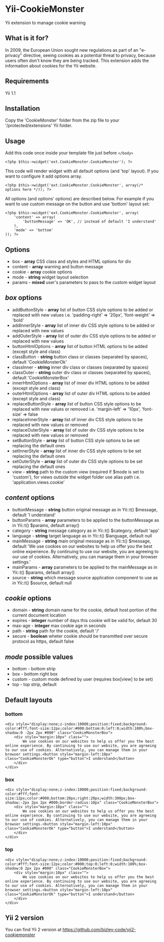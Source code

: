 # Yii-CookieMonster
Yii extension to manage cookie warning

## What is it for?
In 2009, the European Union sought new regulations as part of an "e-privacy" 
directive, seeing cookies as a potential threat to privacy, because users often 
don't know they are being tracked. 
This extension adds the information about cookies for the Yii website.

## Requirements
Yii 1.1

## Installation
Copy the 'CookieMonster' folder from the zip file to your '/protected/extensions' 
Yii folder.

## Usage
Add this code once inside your template file just before ```</body>```

    <?php $this->widget('ext.CookieMonster.CookieMonster'); ?>
    
This code will render widget with all default options (and 'top' layout). If you 
want to configure it add options array.

    <?php $this->widget('ext.CookieMonster.CookieMonster', array(/* options here */)); ?>
    
All options (and options' options) are described below. For example if you want 
to use custom message on the button and use 'bottom' layout set:

    <?php $this->widget('ext.CookieMonster.CookieMonster', array(
        'content' => array(
            'buttonMessage' => 'OK', // instead of default 'I understand'
        ),
        'mode' => 'bottom'
    )); ?>

## Options
* box - __array__ CSS class and styles and HTML options for div
* content - __array__ warning and button message
* cookie - __array__ cookie options
* mode - __string__ widget layout selection
* params - __mixed__ user's parameters to pass to the custom widget layout

## _box_ options
* addButtonStyle - __array__ list of button CSS style options to be added or 
replaced with new values i.e. 'padding-right' => '20px', 'font-weight' => 'bold'
* addInnerStyle - __array__ list of inner div CSS style options to be added or 
replaced with new values
* addOuterStyle - __array__ list of outer div CSS style options to be added or 
replaced with new values
* buttonHtmlOptions - __array__ list of button HTML options to be added (except 
style and class)
* classButton - __string__ button class or classes (separated by spaces), 
default 'CookieMonsterOk'
* classInner - __string__ inner div class or classes (separated by spaces)
* classOuter - __string__ outer div class or classes (separated by spaces), 
default 'CookieMonsterBox'
* innerHtmlOptions - __array__ list of inner div HTML options to be added 
(except style and class)
* outerHtmlOptions - __array__ list of outer div HTML options to be added 
(except style and class)
* replaceButtonStyle - __array__ list of button CSS style options to be 
replaced with new values or removed i.e. 'margin-left' => '10px', 'font-size' => false
* replaceInnerStyle - __array__ list of inner div CSS style options to be 
replaced with new values or removed
* replaceOuterStyle - __array__ list of outer div CSS style options to be 
replaced with new values or removed
* setButtonStyle - __array__ list of button CSS style options to be set 
replacing the default ones
* setInnerStyle - __array__ list of inner div CSS style options to be set 
replacing the default ones
* setOuterStyle - __array__ list of outer div CSS style options to be set 
replacing the default ones
* view - __string__ path to the custom view (required if $mode is set to 
'custom'), for views outside the widget folder use alias path 
i.e. 'application.views.cookie'

## _content_ options
* buttonMessage - __string__ button original message as in Yii::t() $message, 
default 'I understand'
* buttonParams - __array__ parameters to be applied to the buttonMessage as in 
Yii::t() $params, default array()
* category - __string__ message category as in Yii::t() $category, default 'app'
* language - __string__ target language as in Yii::t() $language, default null
* mainMessage - __string__ main original message as in Yii::t() $message, 
default 'We use cookies on our websites to help us offer you the best online 
experience. By continuing to use our website, you are agreeing to our use of 
cookies. Alternatively, you can manage them in your browser settings.'
* mainParams - __array__ parameters to be applied to the mainMessage as in 
Yii::t() $params, default array()
* source - __string__ which message source application component to use as in 
Yii::t() $source, default null

## _cookie_ options
* domain - __string__ domain name for the cookie, default host portion of the 
current document location
* expires - __integer__ number of days this cookie will be valid for, default 30
* max-age - __integer__ max cookie age in seconds
* path - __string__ path for the cookie, default '/'
* secure - __boolean__ wheter cookie should be transmitted over secure protocol 
as https, default false

## _mode_ possible values
* bottom - bottom strip
* box - bottom right box
* custom - custom mode defined by user (requires box[view] to be set)
* top - top strip, default

## Default layouts

### bottom

    <div style="display:none;z-index:10000;position:fixed;background-color:#fff;font-size:12px;color:#000;bottom:0;left:0;width:100%;box-shadow:0 -2px 2px #000" class="CookieMonsterBox">
        <div style="margin:10px" class="">
            We use cookies on our websites to help us offer you the best online experience. By continuing to use our website, you are agreeing to our use of cookies. Alternatively, you can manage them in your browser settings.<button style="margin-left:10px" class="CookieMonsterOk" type="button">I understand</button>
        </div>
    </div>

### box

    <div style="display:none;z-index:10000;position:fixed;background-color:#fff;font-size:12px;color:#000;bottom:20px;right:20px;width:300px;box-shadow:-2px 2px 2px #000;border-radius:10px" class="CookieMonsterBox">
        <div style="margin:10px" class="">
            We use cookies on our websites to help us offer you the best online experience. By continuing to use our website, you are agreeing to our use of cookies. Alternatively, you can manage them in your browser settings.<button style="margin-left:10px" class="CookieMonsterOk" type="button">I understand</button>
        </div>
    </div>

### top

    <div style="display:none;z-index:10000;position:fixed;background-color:#fff;font-size:12px;color:#000;top:0;left:0;width:100%;box-shadow:0 2px 2px #000" class="CookieMonsterBox">
        <div style="margin:10px" class="">
            We use cookies on our websites to help us offer you the best online experience. By continuing to use our website, you are agreeing to our use of cookies. Alternatively, you can manage them in your browser settings.<button style="margin-left:10px" class="CookieMonsterOk" type="button">I understand</button>
        </div>
    </div>
    
## Yii 2 version
You can find Yii 2 version at https://github.com/bizley-code/yii2-cookiemonster
